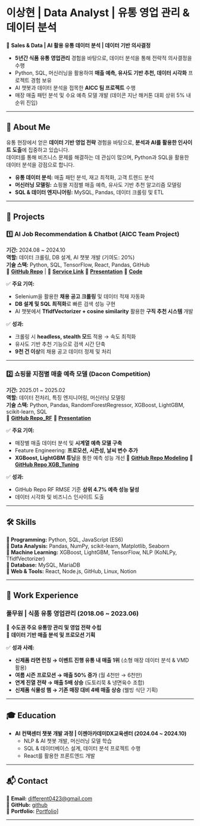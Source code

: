 # 이상현 | Data Analyst | 유통 영업 관리 & 데이터 분석  

📌 **Sales & Data | AI 활용 유통 데이터 분석 | 데이터 기반 의사결정**  
- **5년간 식품 유통 영업관리** 경험을 바탕으로, 데이터 분석을 통해 전략적 의사결정을 수행  
- Python, SQL, 머신러닝을 활용하여 **매출 예측, 유사도 기반 추천, 데이터 시각화** 프로젝트 경험 보유  
- AI 챗봇과 데이터 분석을 접목한 **AICC 팀 프로젝트** 수행  
- 매장 매출 패턴 분석 및 수요 예측 모델 개발 (데이콘 지난 해커톤 대회 상위 5% 내 순위 진입)  

---

## 📌 About Me  
유통 현장에서 얻은 **데이터 기반 영업 전략** 경험을 바탕으로, **분석과 AI를 활용한 인사이트 도출**에 집중하고 있습니다.  
데이터를 통해 비즈니스 문제를 해결하는 데 관심이 많으며, Python과 SQL을 활용한 데이터 분석을 강점으로 합니다.  

- **유통 데이터 분석:** 매출 패턴 분석, 재고 최적화, 고객 트렌드 분석  
- **머신러닝 모델링:** 쇼핑몰 지점별 매출 예측, 유사도 기반 추천 알고리즘 모델링 
- **SQL & 데이터 엔지니어링:** MySQL, Pandas, 데이터 크롤링 및 ETL  

---

## 🚀 Projects  
### 1️⃣ AI Job Recommendation & Chatbot (AICC Team Project)  
**기간:** 2024.08 ~ 2024.10  
**역할:** 데이터 크롤링, DB 설계, AI 챗봇 개발 (기여도: 20%)  
**기술 스택:** Python, SQL, TensorFlow, React, Pandas, GitHub  
🔗 **[GitHub Repo](https://github.com/AICC-PFLOW)** | 🔗 **[Service Link](https://pflow.ddns.net/)**
🔗 **[Presentation](https://github.com/pythonize/aiDev/blob/main/3%ED%8C%80_pflow_%EC%B5%9C%EC%A2%85%ED%94%84%EB%A1%9C%EC%A0%9D%ED%8A%B8.pdf)**
🔗 **[Code](https://github.com/pythonize/aiDev/blob/main/241001%20Job%20searching%20code%20work/Wanted%20Data%20Preprocessing%20_%20All%20Data.ipynb)**

✅ **주요 기여:**  
- Selenium을 활용한 **채용 공고 크롤링** 및 데이터 적재 자동화  
- **DB 설계 및 SQL 최적화**로 빠른 검색 성능 구현  
- AI 챗봇에서 **TfidfVectorizer + cosine similarity** 활용한 **구직 추천 시스템** 개발  

✅ **성과:**  
- 크롤링 시 **headless, stealth 모드** 적용 → 속도 최적화  
- 유사도 기반 추천 기능으로 검색 시간 단축  
- **9천 건 이상**의 채용 공고 데이터 정제 및 처리  

---

### 2️⃣ 쇼핑몰 지점별 매출 예측 모델 (Dacon Competition)  
**기간:** 2025.01 ~ 2025.02  
**역할:** 데이터 전처리, 특징 엔지니어링, 머신러닝 모델링  
**기술 스택:** Python, Pandas, RandomForestRegressor, XGBoost, LightGBM, scikit-learn, SQL  
🔗 **[GitHub Repo_RF](https://github.com/pythonize/data_study/blob/5c6e354bf1d6521ee49b78c7cd1fdaef8a15e52d/250214_shopping_mall_sales_predict_RF.ipynb)**
🔗 **[Presentation](https://github.com/pythonize/data_study/blob/e1e7169a4a5a21caa81f4eda10783dcca81b3a43/Project%20_%20%EC%87%BC%ED%95%91%EB%AA%B0%20%EB%A7%A4%EC%B6%9C%EC%95%A1%20%EC%98%88%EC%B8%A1%20%EB%AA%A8%EB%8D%B8.pdf)**

✅ **주요 기여:**  
- 매장별 매출 데이터 분석 및 **시계열 예측 모델 구축**  
- Feature Engineering: **프로모션, 시즌성, 날씨 변수 추가**  
- **XGBoost, LightGBM 튜닝**을 통한 예측 성능 개선
🔗 **[GitHub Repo Modeling](https://github.com/pythonize/data_study/blob/5c6e354bf1d6521ee49b78c7cd1fdaef8a15e52d/250217_shopping_mall_sales_predict_XGB.ipynb)**
🔗 **[GitHub Repo XGB_Tuning](https://github.com/pythonize/data_study/blob/5c6e354bf1d6521ee49b78c7cd1fdaef8a15e52d/250218_shopping_mall_sales_predict_XGB_Tuning.ipynb)** 

✅ **성과:**  
- GitHub Repo RF RMSE 기준 **상위 4.7% 예측 성능 달성**
- 데이터 시각화 및 비즈니스 인사이트 도출

---

## 🛠 Skills  
**📌 Programming:** Python, SQL, JavaScript (ES6)  
**📌 Data Analysis:** Pandas, NumPy, scikit-learn, Matplotlib, Seaborn  
**📌 Machine Learning:** XGBoost, LightGBM, TensorFlow, NLP (KoNLPy, TfidfVectorizer)  
**📌 Database:** MySQL, MariaDB  
**📌 Web & Tools:** React, Node.js, GitHub, Linux, Notion  

---

## 💼 Work Experience  
### 풀무원 | 식품 유통 영업관리 (2018.06 ~ 2023.06)  
📌 **수도권 주요 유통망 관리 및 영업 전략 수립**  
📌 **데이터 기반 매출 분석 및 프로모션 기획**  

✅ **성과 사례:**  
- **신제품 라면 런칭 → 이벤트 진행 유통 내 매출 1위** (소형 매장 데이터 분석 & VMD 활용)  
- **여름 시즌 프로모션 → 매출 50% 증가** (월 4천만 → 6천만)  
- **연계 진열 전략 → 매출 5배 상승** (도토리묵 & 냉면육수 조합)  
- **신제품 식물성 햄 → 기존 매장 대비 4배 매출 상승** (웰빙 식단 기획)  

---

## 🎓 Education  
- **AI 컨택센터 챗봇 개발 과정 | 이젠아카데미DX교육센터 (2024.04 ~ 2024.10)**  
  - NLP & AI 챗봇 개발, 머신러닝 모델 학습  
  - SQL & 데이터베이스 설계, 데이터 분석 프로젝트 수행  
  - React를 활용한 프론트엔드 개발  

---

## 📬 Contact  
📧 **Email:** different0423@gmail.com  
📌 **GitHub:** [github](https://github.com/pythonize)  
📌 **Portfolio:** [Portfolio](https://github.com/pythonize/pythonize/blob/main/%ED%8F%AC%ED%8A%B8%ED%8F%B4%EB%A6%AC%EC%98%A4_%EC%9D%B4%EC%83%81%ED%98%84(%EB%8D%B0%EC%9D%B4%ED%84%B0%20%EB%B6%84%EC%84%9D%EA%B0%80).pdf)]

---
